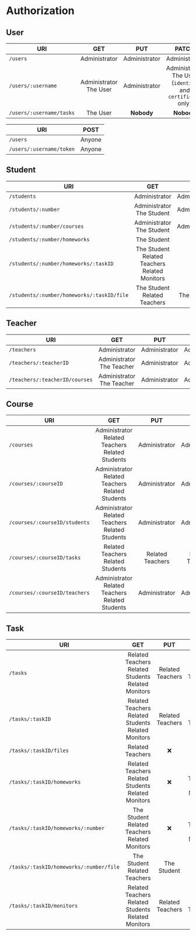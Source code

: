 # Authorization

## User

| URI                      |             GET             |      PUT      |                              PATCH                              |           DELETE            |
| ------------------------ | :-------------------------: | :-----------: | :-------------------------------------------------------------: | :-------------------------: |
| `/users`                 |        Administrator        | Administrator |                          Administrator                          |             :x:             |
| `/users/:username`       | Administrator<br />The User | Administrator | Administrator<br />The User (`identity` and `certificate` only) | Administrator<br />The User |
| `/users/:username/tasks` |          The User           |  **Nobody**   |                           **Nobody**                            |             :x:             |


| URI                      |  POST  |
| ------------------------ | :----: |
| `/users`                 | Anyone |
| `/users/:username/token` | Anyone |

## Student

| URI                                        |                           GET                           |      PUT      |                 PATCH                  |    DELETE     |
| ------------------------------------------ | :-----------------------------------------------------: | :-----------: | :------------------------------------: | :-----------: |
| `/students`                                |                      Administrator                      | Administrator |             Administrator              |      :x:      |
| `/students/:number`                        |             Administrator<br />The Student              | Administrator |             Administrator              | Administrator |
| `/students/:number/courses`                |             Administrator<br />The Student              | Administrator |             Administrator              |      :x:      |
| `/students/:number/homeworks`              |                       The Student                       |      :x:      |               **Nobody**               |      :x:      |
| `/students/:number/homeworks/:taskID`      | The Student<br />Related Teachers<br />Related Monitors |      :x:      | Related Teachers<br />Related Monitors |      :x:      |
| `/students/:number/homeworks/:taskID/file` |            The Student<br />Related Teachers            |  The Student  |                  :x:                   |      :x:      |

## Teacher

| URI                            |              GET               |      PUT      |     PATCH     |    DELETE     |
| ------------------------------ | :----------------------------: | :-----------: | :-----------: | :-----------: |
| `/teachers`                    |         Administrator          | Administrator | Administrator |      :x:      |
| `/teachers/:teacherID`         | Administrator<br />The Teacher | Administrator | Administrator | Administrator |
| `/teachers/:teacherID/courses` | Administrator<br />The Teacher | Administrator | Administrator |      :x:      |

## Course

| URI                           |                            GET                            |       PUT        |      PATCH       |    DELETE     |
| ----------------------------- | :-------------------------------------------------------: | :--------------: | :--------------: | :-----------: |
| `/courses`                    | Administrator<br />Related Teachers<br />Related Students |  Administrator   |  Administrator   |      :x:      |
| `/courses/:courseID`          | Administrator<br />Related Teachers<br />Related Students |  Administrator   |  Administrator   | Administrator |
| `/courses/:courseID/students` | Administrator<br />Related Teachers<br />Related Students |  Administrator   |  Administrator   |      :x:      |
| `/courses/:courseID/tasks`    |          Related Teachers<br />Related Students           | Related Teachers | Related Teachers |      :x:      |
| `/courses/:courseID/teachers` | Administrator<br />Related Teachers<br />Related Students |  Administrator   |  Administrator   |      :x:      |

## Task

| URI                                     |                             GET                              |       PUT        |                 PATCH                  |      DELETE      |
| --------------------------------------- | :----------------------------------------------------------: | :--------------: | :------------------------------------: | :--------------: |
| `/tasks`                                | Related Teachers<br />Related Students<br />Related Monitors | Related Teachers |            Related Teachers            |       :x:        |
| `/tasks/:taskID`                        | Related Teachers<br />Related Students<br />Related Monitors | Related Teachers |            Related Teachers            | Related Teachers |
| `/tasks/:taskID/files`                  |                       Related Teachers                       |       :x:        |                  :x:                   |       :x:        |
| `/tasks/:taskID/homeworks`              | Related Teachers<br />Related Students<br />Related Monitors |       :x:        | Related Teachers<br />Related Monitors |       :x:        |
| `/tasks/:taskID/homeworks/:number`      |   The Student<br />Related Teachers<br />Related Monitors    |       :x:        | Related Teachers<br />Related Monitors |       :x:        |
| `/tasks/:taskID/homeworks/:number/file` |              The Student<br />Related Teachers               |   The Student    |                  :x:                   |       :x:        |
| `/tasks/:taskID/monitors`               | Related Teachers<br />Related Students<br />Related Monitors | Related Teachers |            Related Teachers            |       :x:        |
